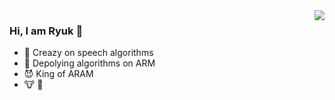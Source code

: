 <img align="right" src="https://github-readme-stats.vercel.app/api?username=Ryuk17&show_icons=true&icon_color=CE1D2D&text_color=718096&bg_color=ffffff&hide_title=true" />

### Hi, I am Ryuk 👋

- :orange_book: Creazy on speech algorithms
- :hammer: Depolying algorithms on ARM 
- 😈 King of ARAM 
- 🐮 🍺

